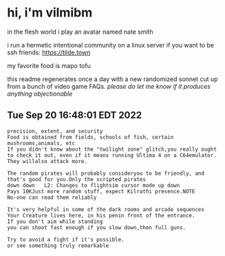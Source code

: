 # hi, i'm vilmibm

in the flesh world i play an avatar named nate smith

i run a hermetic intentional community on a linux server if you want to be ssh friends: https://tilde.town

my favorite food is mapo tofu

this readme regenerates once a day with a new randomized sonnet cut up from a bunch of video game FAQs.
_please do let me know if it produces anything objectionable_

## Tue Sep 20 16:48:01 EDT 2022

    precision, extent, and security
    Food is obtained from fields, schools of fish, certain mushrooms,animals, etc
    If you didn't know about the "twilight zone" glitch,you really ought to check it out, even if it means running Ultima 4 on a C64emulator.
    They willalso attack more.
    
    The random pirates will probably consideryou to be friendly, and that's good for you.Only the scripted pirates
    down down 	L2: Changes to flightsim cursor mode up down
    Pays 10KJust more random stuff, expect Kilrathi presence.NOTE
    No-one can read them reliably
    
    It's very helpful in some of the dark rooms and arcade sequences
    Your Creature lives here, in his penin front of the entrance.
    If you don't aim while standing
    you can shoot fast enough if you slow down,then full guns.
    
    Try to avoid a fight if it's possible.
    or see something truly remarkable
